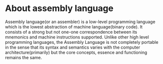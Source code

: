# About assembly language

Assembly language(or an assembler) is a low-level programming language which is the lowest abstraction of machine language(binary code). It consists of a strong but not one-one correspondence between its mnemonics and machine instructions supported. Unlike other high level programming languages, the Assembly Language is not completely portable in the sense that its syntax and semantics varies with the computer architecture(primarily) but the core concepts, essence and functioning remains the same.
